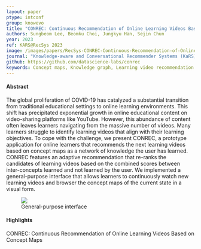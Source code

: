 ```yaml
---
layout: paper
ptype: intconf 
group: knowevo
title: "CONREC: Continuous Recommendation of Online Learning Videos Based on Concept Maps"
authors: Sungbeom Lee, Beomku Choi, Jungkyu Han, Sejin Chun
year: 2023
ref: KARS@RecSys 2023
image: /images/papers/RecSys-CONREC-Continuous-Recommendation-of-Online-Learning.png
journal: "Knowledge-aware and Conversational Recommender Systems (KaRS) Workshop@ RecSys. 2023."
github: https://github.com/datascience-labs/conrec
keywords: Concept maps, Knowledge graph, Learning video recommendation
---
```


<h4><span class="badge badge-info">Abstract</span></h4>
The global proliferation of COVID-19 has catalyzed a substantial transition from traditional educational settings to online learning environments. This shift has precipitated exponential growth in online educational content on video-sharing platforms like YouTube. However, this abundance of content often leaves learners navigating from the massive number of videos. Many learners struggle to identify learning videos that align with their learning objectives. To cope with the challenge, we present CONREC, a prototype application for online learners that recommends the next learning videos based on concept maps as a network of knowledge the user has learned. CONREC features an adaptive recommendation that re-ranks the candidates of learning videos based on the combined scores between inter-concepts learned and not learned by the user. We implemented a general-purpose interface that allows learners to continuously watch new learning videos and browser the concept maps of the current state in a visual form.

<figure>
    <img class="pull-left pad-right media-object d-none d-sm-block" src="{{ page.image }}">
    <figcaption>General-purpose interface</figcaption>
</figure>

<h4><span class="badge badge-info">Highlights</span></h4>

<div class="alert alert-warning" role="alert">
   CONREC: Continuous Recommendation of Online Learning Videos Based on Concept Maps
</div>

<!-- <h4><span class="badge badge-info">Accepted</span></h4> -->
